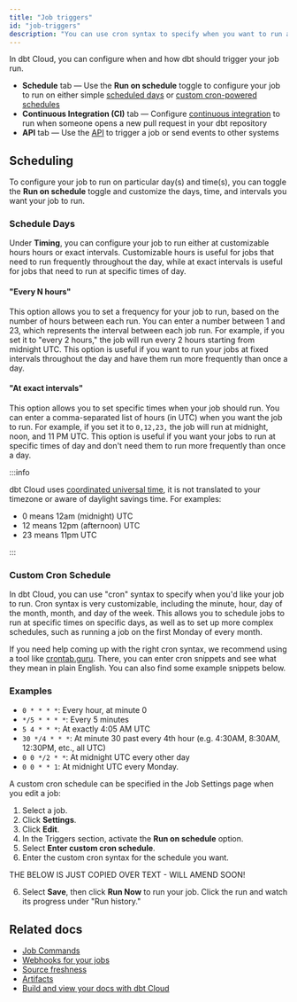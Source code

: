 ```yaml
---
title: "Job triggers"
id: "job-triggers"
description: "You can use cron syntax to specify when you want to run a job."
---
```


In dbt Cloud, you can configure when and how dbt should trigger your job run.

- **Schedule** tab &mdash; Use the **Run on schedule** toggle to configure your job to run on either simple [scheduled days](#schedule-days) or [custom cron-powered schedules](#custom-cron-schedule)
- **Continuous Integration (CI)** tab &mdash; Configure [continuous integration](/docs/deploy/cloud-ci-job) to run when someone opens a new pull request in your dbt repository
- **API** tab &mdash; Use the [API](/docs/dbt-cloud-apis/overview) to trigger a job or send events to other systems

<Lightbox src ="/img/docs/dbt-cloud/using-dbt-cloud/triggers.jpg" title="Configuring your job triggers"/>

## Scheduling

To configure your job to run on particular day(s) and time(s), you can toggle the **Run on schedule** toggle and customize the days, time, and intervals you want your job to run.

### Schedule Days

Under **Timing**, you can configure your job to run either at customizable hours hours or exact intervals. Customizable hours is useful for jobs that need to run frequently throughout the day, while at exact intervals is useful for jobs that need to run at specific times of day.

#### "Every N hours"
This option allows you to set a frequency for your job to run, based on the number of hours between each run. You can enter a number between 1 and 23, which represents the interval between each job run. For example, if you set it to "every 2 hours," the job will run every 2 hours starting from midnight UTC. This option is useful if you want to run your jobs at fixed intervals throughout the day and have them run more frequently than once a day.

#### "At exact intervals"
This option allows you to set specific times when your job should run. You can enter a comma-separated list of hours (in UTC) when you want the job to run. For example, if you set it to `0,12,23,` the job will run at midnight, noon, and 11 PM UTC. This option is useful if you want your jobs to run at specific times of day and don't need them to run more frequently than once a day.

:::info

dbt Cloud uses [coordinated universal time](https://en.wikipedia.org/wiki/Coordinated_Universal_Time), it is not translated to your timezone or aware of daylight savings time. For examples:

- 0 means 12am (midnight) UTC
- 12 means 12pm (afternoon) UTC
- 23 means 11pm UTC

:::

### Custom Cron Schedule

In dbt Cloud, you can use "cron" syntax to specify when you'd like your job to run. Cron syntax is very customizable, including the minute, hour, day of the month, month, and day of the week. This allows you to schedule jobs to run at specific times on specific days, as well as to set up more complex schedules, such as running a job on the first Monday of every month.

If you need help coming up with the right cron syntax, we recommend using a tool like [crontab.guru](https://crontab.guru). There, you can enter cron snippets and see what they mean in plain English. You can also find some example snippets below.

### Examples

- `0 * * * *`: Every hour, at minute 0
- `*/5 * * * *`: Every 5 minutes
- `5 4 * * *`: At exactly 4:05 AM UTC
- `30 */4 * * *`: At minute 30 past every 4th hour (e.g. 4:30AM, 8:30AM, 12:30PM, etc., all UTC)
- `0 0 */2 * *`: At midnight UTC every other day
- `0 0 * * 1`: At midnight UTC every Monday.

A custom cron schedule can be specified in the Job Settings page when you edit a job:

1. Select a job.
2. Click **Settings**.
3. Click **Edit**.
4. In the Triggers section, activate the **Run on schedule** option.
5. Select **Enter custom cron schedule**.
6. Enter the custom cron syntax for the schedule you want.

<Lightbox src="/img/docs/dbt-cloud/using-dbt-cloud/job-schedule.png" title="Schedule your dbt job"/>

THE BELOW IS JUST COPIED OVER TEXT - WILL AMEND SOON!

6. Select **Save**, then click **Run Now** to run your job. Click the run and watch its progress under "Run history." 

## Related docs

- [Job Commands](/docs/deploy/job-commands)
- [Webhooks for your jobs](/docs/deploy/webhooks)
- [Source freshness](/docs/deploy/source-freshness)
- [Artifacts](/docs/deploy/artifacts)
- [Build and view your docs with dbt Cloud](/docs/collaborate/build-and-view-your-docs)
